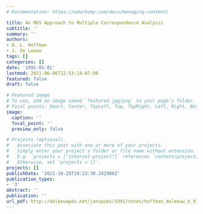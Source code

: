 ```yaml
---
# Documentation: https://wowchemy.com/docs/managing-content/

title: An MDS Approach to Multiple Correspondence Analysis
subtitle: ''
summary: ''
authors:
- D. L. Hoffman
- J. De Leeuw
tags: []
categories: []
date: '1991-01-01'
lastmod: 2021-06-06T12:53:14-07:00
featured: false
draft: false

# Featured image
# To use, add an image named `featured.jpg/png` to your page's folder.
# Focal points: Smart, Center, TopLeft, Top, TopRight, Left, Right, BottomLeft, Bottom, BottomRight.
image:
  caption: ''
  focal_point: ''
  preview_only: false

# Projects (optional).
#   Associate this post with one or more of your projects.
#   Simply enter your project's folder or file name without extension.
#   E.g. `projects = ["internal-project"]` references `content/project/deep-learning/index.md`.
#   Otherwise, set `projects = []`.
projects: []
publishDate: '2021-10-25T19:23:38.242986Z'
publication_types:
- '3'
abstract: ''
publication: ''
url_pdf: http://deleeuwpdx.net/janspubs/1991/notes/hoffman_deleeuw_U_91.pdf
---
```

